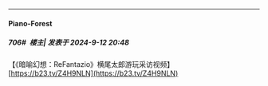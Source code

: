 ﻿
*****

####  Piano-Forest  
##### 706#         楼主| 发表于 2024-9-12 20:48

【《暗喻幻想：ReFantazio》横尾太郎游玩采访视频】 
[https://b23.tv/Z4H9NLN](https://b23.tv/Z4H9NLN)

